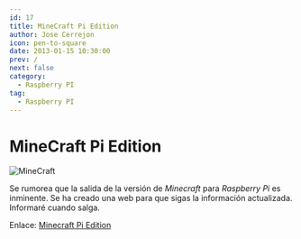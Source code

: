 ```yaml
---
id: 17
title: MineCraft Pi Edition
author: Jose Cerrejon
icon: pen-to-square
date: 2013-01-15 10:30:00
prev: /
next: false
category:
  - Raspberry PI
tag:
  - Raspberry PI
---
```


# MineCraft Pi Edition

![MineCraft](/images/minecraft.jpg)

Se rumorea que la salida de la versión de *Minecraft* para *Raspberry Pi* es inminente. Se ha creado una web para que sigas la información actualizada.
Informaré cuando salga.


Enlace: [Minecraft Pi Edition](http://pi.minecraft.net)